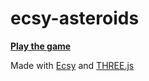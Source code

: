 # ecsy-asteroids

**[Play the game](https://crabmusket.github.io/ecsy-asteroids)**

Made with [Ecsy](https://github.com/MozillaReality/ecsy)
and [THREE.js](https://threejs.org)
